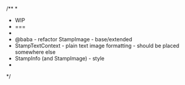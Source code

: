 /**
*
* WIP
* ===
*
* @baba - refactor StampImage - base/extended
* StampTextContext - plain text image formatting - should be placed somewhere else
* StampInfo (and StampImage) - style
*
*/
